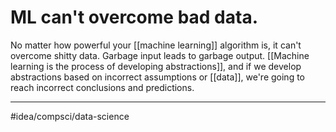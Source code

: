 # ML can't overcome bad data.
No matter how powerful your [[machine learning]] algorithm is, it can't overcome shitty data. Garbage input leads to garbage output. [[Machine learning is the process of developing abstractions]], and if we develop abstractions based on incorrect assumptions or [[data]], we're going to reach incorrect conclusions and predictions. 

---
#idea/compsci/data-science 